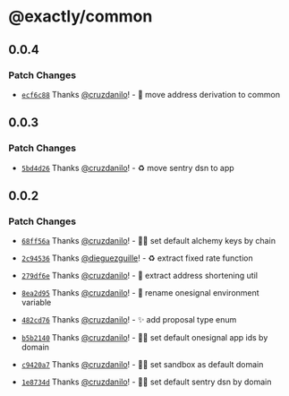 # @exactly/common

## 0.0.4

### Patch Changes

- [`ecf6c88`](https://github.com/exactly/exa/commit/ecf6c8802e02fc47d833543f47759dca950987c4) Thanks [@cruzdanilo](https://github.com/cruzdanilo)! - 🚚 move address derivation to common

## 0.0.3

### Patch Changes

- [`5bd4d26`](https://github.com/exactly/exa/commit/5bd4d26118f0355bb6fd45d0c04943f35e7b71e5) Thanks [@cruzdanilo](https://github.com/cruzdanilo)! - ♻️ move sentry dsn to app

## 0.0.2

### Patch Changes

- [`68ff56a`](https://github.com/exactly/exa/commit/68ff56ab5e2e5f6c2e35a4c3b4de41c6db5c7b86) Thanks [@cruzdanilo](https://github.com/cruzdanilo)! - 🧑‍💻 set default alchemy keys by chain

- [`2c94536`](https://github.com/exactly/exa/commit/2c94536dcf3480570bf89ae923b25d5394692497) Thanks [@dieguezguille](https://github.com/dieguezguille)! - ♻️ extract fixed rate function

- [`279df6e`](https://github.com/exactly/exa/commit/279df6e230db5d4427c00c38b498a55bf775e755) Thanks [@cruzdanilo](https://github.com/cruzdanilo)! - 🚚 extract address shortening util

- [`8ea2d95`](https://github.com/exactly/exa/commit/8ea2d9528484d08b7959b78a9702f2a5bb61b406) Thanks [@cruzdanilo](https://github.com/cruzdanilo)! - 🎨 rename onesignal environment variable

- [`482cd76`](https://github.com/exactly/exa/commit/482cd76edcd1cf006cf380e30593e3fbe57eeb5c) Thanks [@cruzdanilo](https://github.com/cruzdanilo)! - ✨ add proposal type enum

- [`b5b2140`](https://github.com/exactly/exa/commit/b5b21406499339d1bdf148252070a60a27c1f3d3) Thanks [@cruzdanilo](https://github.com/cruzdanilo)! - 🧑‍💻 set default onesignal app ids by domain

- [`c9420a7`](https://github.com/exactly/exa/commit/c9420a741cc10d5341e499d35bfe4f603ad94ece) Thanks [@cruzdanilo](https://github.com/cruzdanilo)! - 🧑‍💻 set sandbox as default domain

- [`1e8734d`](https://github.com/exactly/exa/commit/1e8734dc021ba928190bfbd03f501dce9b47700a) Thanks [@cruzdanilo](https://github.com/cruzdanilo)! - 🧑‍💻 set default sentry dsn by domain
